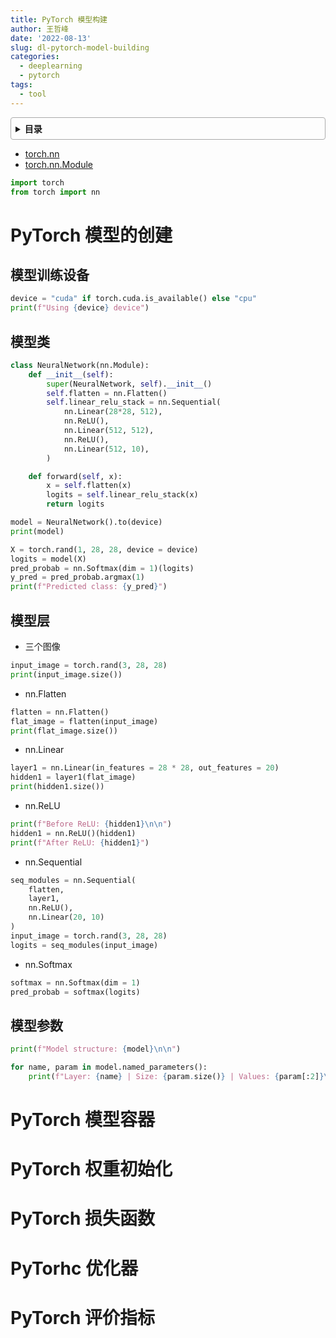 ```yaml
---
title: PyTorch 模型构建
author: 王哲峰
date: '2022-08-13'
slug: dl-pytorch-model-building
categories:
  - deeplearning
  - pytorch
tags:
  - tool
---
```


<style>
details {
    border: 1px solid #aaa;
    border-radius: 4px;
    padding: .5em .5em 0;
}
summary {
    font-weight: bold;
    margin: -.5em -.5em 0;
    padding: .5em;
}
details[open] {
    padding: .5em;
}
details[open] summary {
    border-bottom: 1px solid #aaa;
    margin-bottom: .5em;
}
</style>

<details><summary>目录</summary><p>

- [PyTorch 模型的创建](#pytorch-模型的创建)
  - [模型训练设备](#模型训练设备)
  - [模型类](#模型类)
  - [模型层](#模型层)
  - [模型参数](#模型参数)
- [PyTorch 模型容器](#pytorch-模型容器)
- [PyTorch 权重初始化](#pytorch-权重初始化)
- [PyTorch 损失函数](#pytorch-损失函数)
- [PyTorhc 优化器](#pytorhc-优化器)
- [PyTorch 评价指标](#pytorch-评价指标)
</p></details><p></p>


* [torch.nn](https://pytorch.org/docs/stable/nn.html)
* [torch.nn.Module](https://pytorch.org/docs/stable/generated/torch.nn.Module.html)

```python
import torch
from torch import nn
```

# PyTorch 模型的创建

## 模型训练设备

```python
device = "cuda" if torch.cuda.is_available() else "cpu"
print(f"Using {device} device")
```

## 模型类

```python
class NeuralNetwork(nn.Module):
    def __init__(self):
        super(NeuralNetwork, self).__init__()
        self.flatten = nn.Flatten()
        self.linear_relu_stack = nn.Sequential(
            nn.Linear(28*28, 512),
            nn.ReLU(),
            nn.Linear(512, 512),
            nn.ReLU(),
            nn.Linear(512, 10),
        )

    def forward(self, x):
        x = self.flatten(x)
        logits = self.linear_relu_stack(x)
        return logits
```

```python
model = NeuralNetwork().to(device)
print(model)
```

```python
X = torch.rand(1, 28, 28, device = device)
logits = model(X)
pred_probab = nn.Softmax(dim = 1)(logits)
y_pred = pred_probab.argmax(1)
print(f"Predicted class: {y_pred}")
```

## 模型层

* 三个图像

```python
input_image = torch.rand(3, 28, 28)
print(input_image.size())
```

* nn.Flatten

```python
flatten = nn.Flatten()
flat_image = flatten(input_image)
print(flat_image.size())
```

* nn.Linear

```python
layer1 = nn.Linear(in_features = 28 * 28, out_features = 20)
hidden1 = layer1(flat_image)
print(hidden1.size())
```

* nn.ReLU

```python
print(f"Before ReLU: {hidden1}\n\n")
hidden1 = nn.ReLU()(hidden1)
print(f"After ReLU: {hidden1}")
```

* nn.Sequential

```python
seq_modules = nn.Sequential(
    flatten,
    layer1,
    nn.ReLU(),
    nn.Linear(20, 10)
)
input_image = torch.rand(3, 28, 28)
logits = seq_modules(input_image)
```

* nn.Softmax

```python
softmax = nn.Softmax(dim = 1)
pred_probab = softmax(logits)
```

## 模型参数

```python
print(f"Model structure: {model}\n\n")

for name, param in model.named_parameters():
    print(f"Layer: {name} | Size: {param.size()} | Values: {param[:2]}\n")
```





# PyTorch 模型容器

# PyTorch 权重初始化

# PyTorch 损失函数

# PyTorhc 优化器

# PyTorch 评价指标
